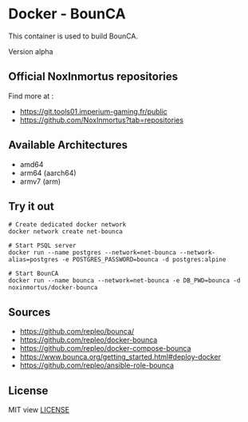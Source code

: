 # Docker - BounCA

This container is used to build BounCA.

Version alpha

## Official NoxInmortus repositories

Find more at :
- https://git.tools01.imperium-gaming.fr/public
- https://github.com/NoxInmortus?tab=repositories

## Available Architectures
- amd64
- arm64 (aarch64)
- armv7 (arm)

## Try it out
```
# Create dedicated docker network
docker network create net-bounca

# Start PSQL server
docker run --name postgres --network=net-bounca --network-alias=postgres -e POSTGRES_PASSWORD=bounca -d postgres:alpine

# Start BounCA
docker run --name bounca --network=net-bounca -e DB_PWD=bounca -d noxinmortus/docker-bounca
```

## Sources
- https://github.com/repleo/bounca/
- https://github.com/repleo/docker-bounca
- https://github.com/repleo/docker-compose-bounca
- https://www.bounca.org/getting_started.html#deploy-docker
- https://github.com/repleo/ansible-role-bounca

## License
MIT view [LICENSE](LICENSE)
